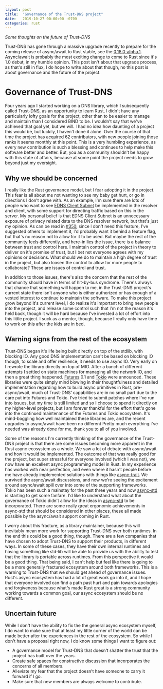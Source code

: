 ```yaml
---
layout: post
title:  "Governance of the Trust-DNS project"
date:   2019-10-27 00:00:00 -0700
categories: rust
---
```


*Some thoughts on the future of Trust-DNS*

Trust-DNS has gone through a massive upgrade recently to prepare for the coming release of async/await to Rust stable, see the [0.18.0-alpha.1](https://crates.io/crates/trust-dns-resolver/0.18.0-alpha.1). Async/await is probably the most exciting change to come to Rust since it's 1.0 debut, in my humble opinion. This post isn't about that upgrade process, as that's still in flux, I do hope to write about that though, no this post is about governance and the future of the project.

# Governance of Trust-DNS

Four years ago I started working on a DNS library, which I subsequently called Trust-DNS, as an opportunity to learn Rust. I didn't have any particularly lofty goals for the project, other than to be easier to manage and maintain than I considered BIND to be. I wouldn't say that we've achieved that goal yet, but we will. I had no idea how daunting of a project this would be, but luckily, I haven't done it alone. Over the course of that time the project has acquired 62 contributors, with new people joining those ranks it seems monthly at this point. This is a very humbling experience, as every new contribution is such a blessing and continues to help make this software better and better. But, you as a community shouldn't be happy with this state of affairs, because at some point the project needs to grow beyond just my oversight.

## Why we should be concerned

I really like the Rust governance model, but I fear adopting it in the project. This fear is all about me not wanting to see my baby get hurt, or go in directions I don't agree with. As an example, I'm sure there are lots of people who want to see [EDNS Client Subnet](https://en.wikipedia.org/wiki/EDNS_Client_Subnet) be implemented in the resolver and client, with some support for directing traffic based on this in the server. My personal belief is that EDNS Client Subnet is an unnecessary exposure of privacy related data to the DNS resolver network, but that's just my opinion. As can be read in [#350](https://github.com/bluejekyll/trust-dns/issues/350), since I don't need this feature, I've suggested others to implement it, I'd probably want it behind a feature flag, but that's no reason not to allow for it to be used. But maybe the rest of the community feels differently, and here-in lies the issue, there is a balance between trust and control here. I maintain control of the project in theory to deliver on it's promise of trust, but I bet not everyone agrees with my opinions or decisions. What should we do to maintain a high degree of trust in the project, but also loosen the control to allow for more people to collaborate? These are issues of control and trust.

In addition to those issues, there's also the concern that the rest of the community should have in terms of hit-by-bus syndrome. There's always that chance that something will happen to me, in the Trust-DNS project's current state there isn't anyone who is either authorized or has enough of a vested interest to continue to maintain the software. To make this project grow beyond it's current level, I do realize it's important to bring new people into the project, and release some control such that I'm not the reason it's held back, though it will be hard because I've invested a lot of effort into this little project. I suck as a mentor, though, because I really only have time to work on this after the kids are in bed.

## Warning signs from the rest of the ecosystem

Trust-DNS began it's life being built directly on top of the stdlib, with blocking IO. Any good DNS implementation can't be based on blocking IO though, to scale and offer resilience, it needs to use async IO. Very early on I rewrote the library directly on top of MIO. After a bunch of different attempts I settled on state machines for managing all the network IO, and then a great thing happened. [Futures](https://crates.io/crates/futures-preview) 0.1 and [Tokio](https://crates.io/crates/tokio) were announced. These libraries were quite simply mind blowing in their thoughtfulness and detailed implementation regarding how to build async primitives in Rust, pre-async/await, much of Trust-DNS' capabilities are in no small part due to the care put into Futures and Tokio. I've tried to submit patches where I've run into issues, but my time is still limited and so I choose to spend it directly on my higher-level projects, but I am forever thankful for the effort that's gone into the continued maintenance of the Futures and Tokio ecosystem. It's mind-boggling how well maintained these libraries are, and the recent upgrades to async/await have been no different Pretty much everything I've needed was already done for me, thank you to all of you involved.

Some of the reasons I'm currently thinking of the governance of the Trust-DNS project is that there are some issues becoming more apparent in the Rust async ecosystem as a whole. We saw a lot of debate with async/await and how it would be implemented. The outcome of that was really good for the project, but super stressful for everyone involved (which I was not), we now have an excellent async programming model in Rust. In my experience has worked with near perfection, and even where it hasn't people before me have already implemented solutions with things like [async-trait](https://crates.io/crates/async-trait). We survived the async/await discussions, and now we're seeing the excitement around async/await spill over into some of the supporting frameworks. Tokio has been such a mainstay for the past three years and now [async-std](https://crates.io/crates/async-std) is starting to get some fanfare. I'd like to understand what about the governance of Tokio didn't allow for the ideas in [async-std](https://crates.io/crates/async-std) to be incorporated. There are some really great ergonomic achievements in async-std that should be considered in other places, these all made possible by the async/await support coming in Rust.

I worry about this fracture, as a library maintainer, because this will inevitably mean more work for supporting Trust-DNS over both runtimes. In the end this could be a good thing, though. There are a few companies that have chosen to adopt Trust-DNS to support their products, in different ways. In some of these cases, they have their own internal runtimes and having something like std-lib will be able to provide us with the ability to test that the library is portable across runtimes. From this perspective it would be a good thing. That being said, I can't help but feel like there is going to be a more generally fractured ecosystem around both frameworks. This is a warning to Trust-DNS that we should get ahead of governance issues. Rust's async ecosystem has had a lot of great work go into it, and I hope that everyone involved can find a path past hurt and pain towards apologies and forgiveness because what's made Rust great is a strong community working towards a common goal, our async ecosystem should be no different.

## Uncertain future

While I don't have the ability to fix the the general async ecosystem myself, I do want to make sure that at least my little corner of the world can be made better after the experiences in the rest of the ecosystem. So while I don't have a proposal right now, I do know some things I want to figure out:

- A governance model for Trust-DNS that doesn't shatter the trust that the project has built over the years.
- Create safe spaces for constructive discussion that incorporates the concerns of all members.
- Alleviate my fear that the project doesn't have someone to carry it forward if I go.
- Make sure that new members are always welcome to contribute.
